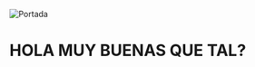 ![Portada](https://github.com/as-Solo/Sentimentanalysis_Quotes/blob/main/img/portada_readme.jpg)

# HOLA MUY BUENAS QUE TAL?
